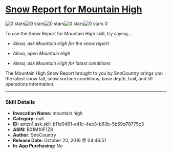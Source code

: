 # [Snow Report for Mountain High](http://alexa.amazon.com/#skills/amzn1.ask.skill.b11d0461-a41c-4eb3-b63b-5b59d78775c3)
![0 stars](../../images/ic_star_border_black_18dp_1x.png)![0 stars](../../images/ic_star_border_black_18dp_1x.png)![0 stars](../../images/ic_star_border_black_18dp_1x.png)![0 stars](../../images/ic_star_border_black_18dp_1x.png)![0 stars](../../images/ic_star_border_black_18dp_1x.png) 0

To use the Snow Report for Mountain High skill, try saying...

* *Alexa, ask Mountain High for the snow report*

* *Alexa, open Mountain High*

* *Alexa, ask Mountain High for latest conditions*

The Mountain High Snow Report brought to you by SnoCountry brings you the latest snow fall, snow surface conditions,  base depth, trail, and lift operations information.

***

### Skill Details

* **Invocation Name:** mountain high
* **Category:** null
* **ID:** amzn1.ask.skill.b11d0461-a41c-4eb3-b63b-5b59d78775c3
* **ASIN:** B01M10F1Z8
* **Author:** SnoCountry
* **Release Date:** October 20, 2016 @ 04:46:51
* **In-App Purchasing:** No
